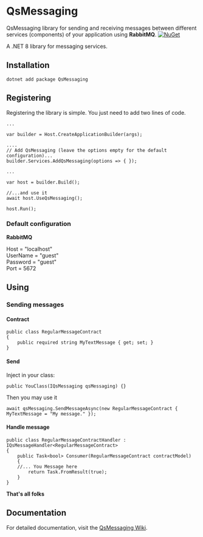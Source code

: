 # QsMessaging
QsMessaging library for sending and receiving messages between different services (components) of your application using __RabbitMQ__.
[![NuGet](https://img.shields.io/nuget/v/QsMessaging.svg)](https://www.nuget.org/packages/QsMessaging/)  


A .NET 8 library for messaging services.

## Installation

	dotnet add package QsMessaging

## Registering
Registering the library is simple. You just need to add two lines of code.

	...

	var builder = Host.CreateApplicationBuilder(args);

	....
	// Add QsMessaging (leave the options empty for the default configuration)...
	builder.Services.AddQsMessaging(options => { });

	...

	var host = builder.Build();

	//...and use it
	await host.UseQsMessaging();

	host.Run();



### Default configuration
**RabbitMQ**

Host = "localhost"  
UserName = "guest"  
Password = "guest"  
Port = 5672

## Using

### Sending messages

#### Contract
	public class RegularMessageContract
	{
		public required string MyTextMessage { get; set; } 
	}

#### Send
Inject in your class:   

    public YouClass(IQsMessaging qsMessaging) {}

Then you may use it

	await qsMessaging.SendMessageAsync(new RegularMessageContract { MyTextMessage = "My message." });

#### Handle message

    public class RegularMessageContractHandler : IQsMessageHandler<RegularMessageContract>
    {
        public Task<bool> Consumer(RegularMessageContract contractModel)
        {
		//... You Message here
            return Task.FromResult(true);
        }
    }

**That's all folks**

## Documentation
For detailed documentation, visit the [QsMessaging Wiki](https://github.com/Pavlo-0/QsMessaging/wiki).
